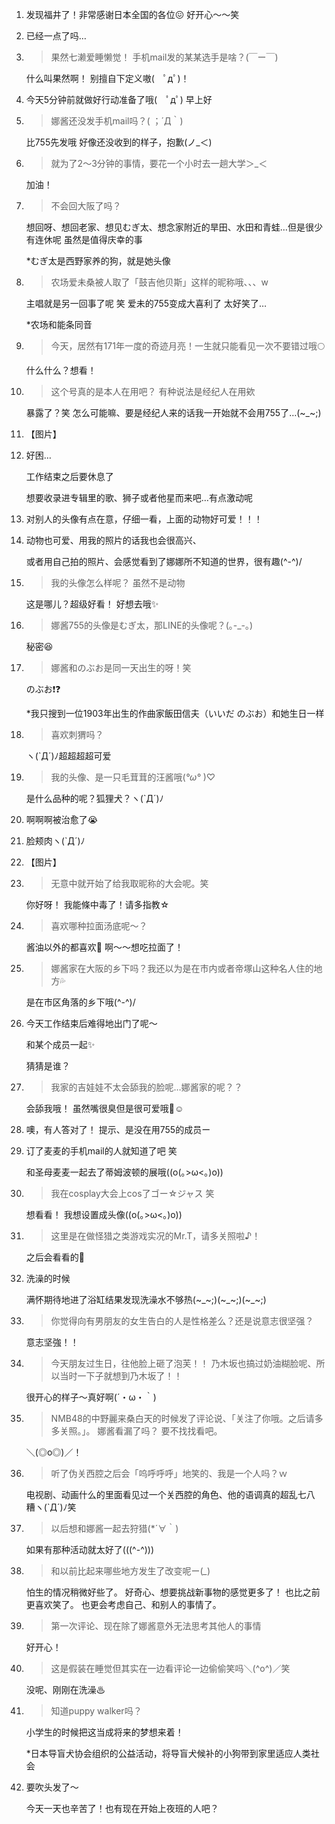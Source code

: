 1. 发现福井了！非常感谢日本全国的各位😖 好开心〜〜笑

2. 已经一点了吗…

3. > 果然七濑爱睡懒觉！ 手机mail发的某某选手是啥？(￣ー￣)

   什么叫果然啊！ 别擅自下定义嗷(　ﾟдﾟ)！

4. 今天5分钟前就做好行动准备了哦(　ﾟдﾟ) 早上好

5. > 娜酱还没发手机mail吗？( ；´Д｀)

   比755先发哦 好像还没收到的样子，抱歉(ノ_＜) 

6. > 就为了2〜3分钟的事情，要花一个小时去一趟大学＞_＜

   加油！

7. > 不会回大阪了吗？

   想回呀、想回老家、想见むぎ太、想念家附近的旱田、水田和青蛙…但是很少有连休呢 虽然是值得庆幸的事

   *むぎ太是西野家养的狗，就是她头像

8. > 农场爱未桑被人取了「鼓吉他贝斯」这样的昵称哦、、、w

   主唱就是另一回事了呢 笑 爱未的755变成大喜利了 太好笑了…

   *农场和能条同音

9. > 今天，居然有171年一度的奇迹月亮！一生就只能看见一次不要错过哦🌕

   什么什么？想看！

10. > 这个号真的是本人在用吧？ 有种说法是经纪人在用欸

    暴露了？笑 怎么可能嘛、要是经纪人来的话我一开始就不会用755了…(~_~;)

11. 【图片】

12. 好困… 

    工作结束之后要休息了 

    想要收录进专辑里的歌、狮子或者他星而来吧…有点激动呢

13. 对别人的头像有点在意，仔细一看，上面的动物好可爱！！！

14. 动物也可爱、用我的照片的话我也会很高兴、 

    或者用自己拍的照片、会感觉看到了娜娜所不知道的世界，很有趣(^-^)/

15. > 我的头像怎么样呢？ 虽然不是动物

    这是哪儿？超级好看！ 好想去哦✨

16. > 娜酱755的头像是むぎ太，那LINE的头像呢？(｡-_-｡)

    秘密😆

17. > 娜酱和のぶお是同一天出生的呀！笑

    のぶお❗️❓

    *我只搜到一位1903年出生的作曲家飯田信夫（いいだ のぶお）和她生日一样

18. > 喜欢刺猬吗？

    ヽ(`Д´)ﾉ超超超超可爱

19. > 我的头像、是一只毛茸茸的汪酱哦(*°ω°* )♡

    是什么品种的呢？狐狸犬？ヽ(`Д´)ﾉ

20. 啊啊啊被治愈了😭

21. 脸颊肉ヽ(`Д´)ﾉ

22. 【图片】

23. > 无意中就开始了给我取昵称的大会呢。笑

    你好呀！ 我能條中毒了！请多指教☆

24. > 喜欢哪种拉面汤底呢〜？

    酱油以外的都喜欢🍜 啊〜〜想吃拉面了！

25. > 娜酱家在大阪的乡下吗？我还以为是在市内或者帝塚山这种名人住的地方💦

    是在市区角落的乡下哦(^-^)/

26. 今天工作结束后难得地出门了呢〜  

    和某个成员一起✨ 

    猜猜是谁？

27. > 我家的吉娃娃不太会舔我的脸呢…娜酱家的呢？？

    会舔我哦！ 虽然嘴很臭但是很可爱哦💖☺️

28. 噢，有人答对了！ 提示、是没在用755的成员ー

29. 订了麦麦的手机mail的人就知道了吧 笑 

    和圣母麦麦一起去了蒂姆波顿的展哦((o(｡>ω<｡)o))

30. > 我在cosplay大会上cos了ゴー☆ジャス 笑

    想看看！ 我想设置成头像((o(｡>ω<｡)o))

31. > 这里是在做怪猎之类游戏实况的Mr.T，请多关照啦♪！

    之后会看看的👀

32. 洗澡的时候

    满怀期待地进了浴缸结果发现洗澡水不够热(~_~;)(~_~;)(~_~;)

33. > 你觉得向有男朋友的女生告白的人是性格差么？还是说意志很坚强？

    意志坚強！！

34. > 今天朋友过生日，往他脸上砸了泡芙！！ 乃木坂也搞过奶油糊脸呢、所以当时一下子就想到乃木坂了！！

    很开心的样子〜真好啊(´・ω・｀)

35. > NMB48的中野麗来桑白天的时候发了评论说、「关注了你哦。之后请多多关照。」。 娜酱看漏了吗？ 要不找找看吧。

    ＼(◎o◎)／！

36. > 听了伪关西腔之后会「呜呼呼呼」地笑的、我是一个人吗？ｗ

    电视剧、动画什么的里面看见过一个关西腔的角色、他的语调真的超乱七八糟ヽ(`Д´)ﾉ笑

37. > 以后想和娜酱一起去狩猎(*´∀｀)

    如果有那种活动就太好了(((^-^)))

38. > 和以前比起来哪些地方发生了改变呢ー(*_*)

    怕生的情况稍微好些了。 好奇心、想要挑战新事物的感觉更多了！ 也比之前更喜欢笑了。 也更会考虑自己、和别人的事情了。

39. > 第一次评论、现在除了娜酱意外无法思考其他人的事情

    好开心！

40. > 这是假装在睡觉但其实在一边看评论一边偷偷笑吗＼(^o^)／笑

    没呢、刚刚在洗澡♨

41. > 知道puppy walker吗？

    小学生的时候把这当成将来的梦想来着！

    *日本导盲犬协会组织的公益活动，将导盲犬候补的小狗带到家里适应人类社会

42. 要吹头发了〜 

    今天一天也辛苦了！也有现在开始上夜班的人吧？
